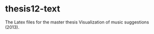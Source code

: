 thesis12-text
=============

The Latex files for the master thesis Visualization of music suggestions (2013).
